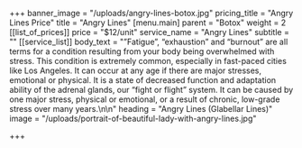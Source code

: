 +++
banner_image = "/uploads/angry-lines-botox.jpg"
pricing_title = "Angry Lines Price"
title = "Angry Lines"
[menu.main]
parent = "Botox"
weight = 2
[[list_of_prices]]
price = "$12/unit"
service_name = "Angry Lines"
subtitle = ""
[[service_list]]
body_text = "”Fatigue”, “exhaustion” and “burnout” are all terms for a condition resulting from your body being overwhelmed with stress. This condition is extremely common, especially in fast-paced cities like Los Angeles. It can occur at any age if there are major stresses, emotional or physical. It is a state of decreased function and adaptation ability of the adrenal glands, our “fight or flight” system. It can be caused by one major stress, physical or emotional, or a result of chronic, low-grade stress over many years.\n\n"
heading = "Angry Lines (Glabellar Lines)"
image = "/uploads/portrait-of-beautiful-lady-with-angry-lines.jpg"

+++
